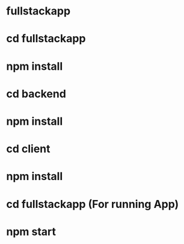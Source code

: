 # fullstackapp

# cd fullstackapp 
  # npm install

# cd backend
  # npm install
  
# cd client
  # npm install


# cd fullstackapp (For running App)
  # npm start
